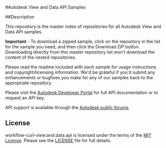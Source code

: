 
#Autodesk View and Data API Samples

##Description

This repository is the master index of repositories for all Autodesk View and Data API samples.

**Important** - To download a zipped sample, click on the repository in the list for the sample you need, and then click the Download ZIP button. Downloading directly from this master repository list won't download the content of the nested repositories.

Please read the readme included with each sample for usage instructions and copyright/licensing information. We'd be grateful if you'd submit any enhancements or bugfixes you make for any of our samples back to the appropriate repository.

Please visit the [Autodesk Developer Portal](http://developer.autodesk.com) for full API documentation or to request an API key.

API support is available through the [Autodesk public forums](http://forums.autodesk.com/t5/View-and-Data-API/bd-p/95).


## License

workflow-curl-view.and.data.api is licensed under the terms of the [MIT License](http://opensource.org/licenses/MIT). Please see the [LICENSE](LICENSE) file for full details.
